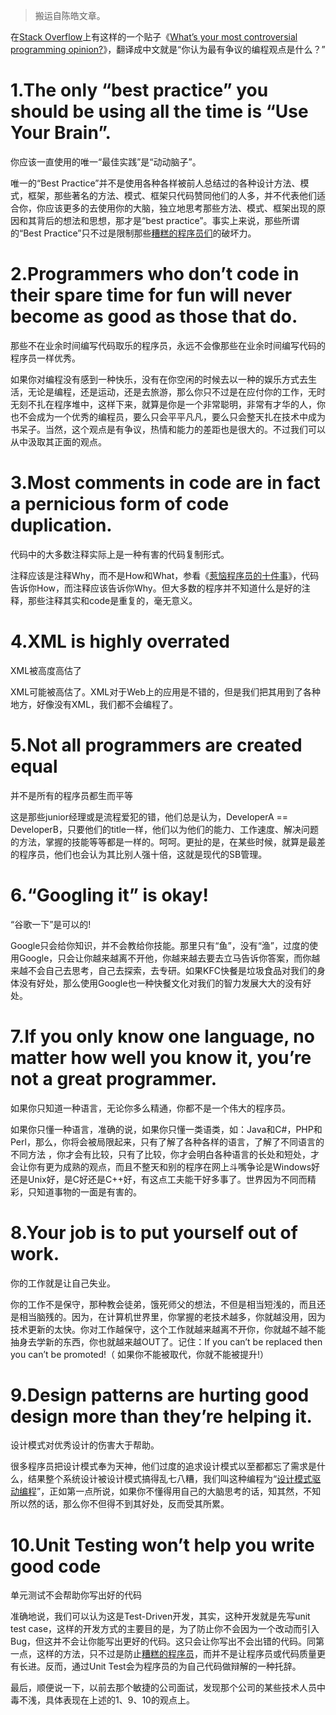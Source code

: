 > 搬运自陈皓文章。

在[Stack Overflow](https://stackoverflow.com/)上有这样的一个贴子《[What’s your most controversial programming opinion?](https://stackoverflow.com/questions/406760/whats-your-most-controversial-programming-opinion)》，翻译成中文就是“你认为最有争议的编程观点是什么？”

# 1.The only “best practice” you should be using all the time is “Use Your Brain”.

你应该一直使用的唯一“最佳实践”是“动动脑子”。

唯一的“Best Practice”并不是使用各种各样被前人总结过的各种设计方法、模式，框架，那些著名的方法、模式、框架只代码赞同他们的人多，并不代表他们适合你，你应该更多的去使用你的大脑，独立地思考那些方法、模式、框架出现的原因和其背后的想法和思想，那才是“best practice”。事实上来说，那些所谓的“Best Practice”只不过是限制那些[糟糕的程序员们](https://coolshell.cn/articles/1081.html)的破坏力。

# 2.Programmers who don’t code in their spare time for fun will never become as good as those that do.

那些不在业余时间编写代码取乐的程序员，永远不会像那些在业余时间编写代码的程序员一样优秀。

如果你对编程没有感到一种快乐，没有在你空闲的时候去以一种的娱乐方式去生活，无论是编程，还是运动，还是去旅游，那么你只不过是在应付你的工作，无时无刻不扎在程序堆中，这样下来，就算是你是一个非常聪明，非常有才华的人，你也不会成为一个优秀的编程员，要么只会平平凡凡，要么只会整天扎在技术中成为书呆子。当然，这个观点是有争议，热情和能力的差距也是很大的。不过我们可以从中汲取其正面的观点。

# 3.Most comments in code are in fact a pernicious form of code duplication.

代码中的大多数注释实际上是一种有害的代码复制形式。

注释应该是注释Why，而不是How和What，参看《[惹恼程序员的十件事](https://coolshell.cn/articles/340.html)》，代码告诉你How，而注释应该告诉你Why。但大多数的程序并不知道什么是好的注释，那些注释其实和code是重复的，毫无意义。

# 4.XML is highly overrated

XML被高度高估了

XML可能被高估了。XML对于Web上的应用是不错的，但是我们把其用到了各种地方，好像没有XML，我们都不会编程了。

# 5.Not all programmers are created equal

并不是所有的程序员都生而平等

这是那些junior经理或是流程爱犯的错，他们总是认为，DeveloperA == DeveloperB，只要他们的title一样，他们以为他们的能力、工作速度、解决问题的方法，掌握的技能等等都是一样的。呵呵。更扯的是，在某些时候，就算是最差的程序员，他们也会认为其比别人强十倍，这就是现代的SB管理。

# 6.“Googling it” is okay!

“谷歌一下”是可以的!

Google只会给你知识，并不会教给你技能。那里只有“鱼”，没有“渔”，过度的使用Google，只会让你越来越离不开他，你越来越去要去立马告诉你答案，而你越来越不会自己去思考，自己去探索，去专研。如果KFC快餐是垃圾食品对我们的身体没有好处，那么使用Google也一种快餐文化对我们的智力发展大大的没有好处。

# 7.If you only know one language, no matter how well you know it, you’re not a great programmer.

如果你只知道一种语言，无论你多么精通，你都不是一个伟大的程序员。

如果你只懂一种语言，准确的说，如果你只懂一类语类，如：Java和C#，PHP和Perl，那么，你将会被局限起来，只有了解了各种各样的语言，了解了不同语言的不同方法 ，你才会有比较，只有了比较，你才会明白各种语言的长处和短处，才会让你有更为成熟的观点，而且不整天和别的程序在网上斗嘴争论是Windows好还是Unix好，是C好还是C++好，有这点工夫能干好多事了。世界因为不同而精彩，只知道事物的一面是有害的。

# 8.Your job is to put yourself out of work.

你的工作就是让自己失业。

你的工作不是保守，那种教会徒弟，饿死师父的想法，不但是相当短浅的，而且还是相当脑残的。因为，在计算机世界里，你掌握的老技术越多，你就越没用，因为技术更新的太快。你对工作越保守，这个工作就越来越离不开你，你就越不越不能抽身去学新的东西，你也就越来越OUT了。记住：If you can’t be replaced then you can’t be promoted!（ 如果你不能被取代，你就不能被提升!）

# 9.Design patterns are hurting good design more than they’re helping it.

设计模式对优秀设计的伤害大于帮助。

很多程序员把设计模式奉为天神，他们过度的追求设计模式以至都都忘了需求是什么，结果整个系统设计被设计模式搞得乱七八糟，我们叫这种编程为“[设计模式驱动编程](https://coolshell.cn/articles/2058.html)”，正如第一点所说，如果你不懂得用自己的大脑思考的话，知其然，不知所以然的话，那么你不但得不到其好处，反而受其所累。

# 10.Unit Testing won’t help you write good code

单元测试不会帮助你写出好的代码

准确地说，我们可以认为这是Test-Driven开发，其实，这种开发就是先写unit test case，这样的开发方式的主要目的是，为了防止你不会因为一个改动而引入Bug，但这并不会让你能写出更好的代码。这只会让你写出不会出错的代码。同第一点，这样的方法，只不过是防止[糟糕的程序员](https://coolshell.cn/articles/1081.html)，而并不是让程序员或代码质量更有长进。反而，通过Unit Test会为程序员的为自己代码做辩解的一种托辞。

最后，顺便说一下，以前去那个敏捷的公司面试，发现那个公司的某些技术人员中毒不浅，具体表现在上述的1、9、10的观点上。
